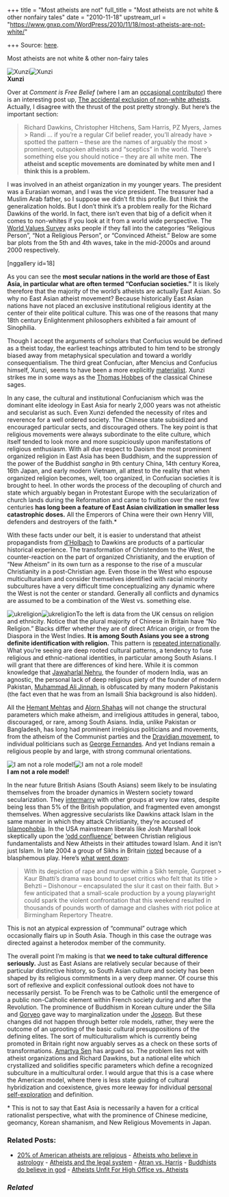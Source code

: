 +++
title = "Most atheists are not"
full_title = "Most atheists are not white & other nonfairy tales"
date = "2010-11-18"
upstream_url = "https://www.gnxp.com/WordPress/2010/11/18/most-atheists-are-not-white/"

+++
Source: [here](https://www.gnxp.com/WordPress/2010/11/18/most-atheists-are-not-white/).

Most atheists are not white & other non-fairy tales

![Xunzi](https://i0.wp.com/blogs.discovermagazine.com/gnxp/files/2010/11/xunzi1.png?resize=150%2C166)![Xunzi](https://i0.wp.com/blogs.discovermagazine.com/gnxp/files/2010/11/xunzi1.png?resize=150%2C166)  
**Xunzi**

Over at *Comment is Free Belief* (where I am an [occasional contributor](http://www.guardian.co.uk/profile/newamul-khan)) there is an interesting post up, [The accidental exclusion of non-white atheists](http://www.guardian.co.uk/commentisfree/belief/2010/nov/17/non-white-atheists-exclusion). Actually, I disagree with the thrust of the post pretty strongly. But here’s the important section:

> Richard Dawkins, Christopher Hitchens, Sam Harris, PZ Myers, James > Randi … if you’re a regular Cif belief reader, you’ll already have > spotted the pattern – these are the names of arguably the most > prominent, outspoken atheists and “sceptics” in the world. There’s something else you should notice – they are all white men. **The atheist and sceptic movements are dominated by white men and I think this is a problem.**

I was involved in an atheist organization in my younger years. The president was a Eurasian woman, and I was the vice president. The treasurer had a Muslim Arab father, so I suppose we didn’t fit this profile. But I think the generalization holds. But I don’t think it’s a problem really for the Richard Dawkins of the world. In fact, there isn’t even that big of a deficit when it comes to non-whites if you look at it from a world wide perspective. The [World Values Survey](http://worldvaluessurvey.org/) asks people if they fall into the categories “Religious Person”, “Not a Religious Person”, or “Convinced Atheist.” Below are some bar plots from the 5th and 4th waves, take in the mid-2000s and around 2000 respectively.

\[nggallery id=18\]

As you can see the **most secular nations in the world are those of East Asia, in particular what are often termed “Confucian societies.”** It is likely therefore that the majority of the world’s atheists are actually East Asian. So why no East Asian atheist movement? Because historically East Asian nations have not placed an exclusive institutional religious identity at the center of their elite political culture. This was one of the reasons that many 18th century Enlightenment philosophers exhibited a fair amount of Sinophilia.

Though I accept the arguments of scholars that Confucius would be defined as a theist today, the earliest teachings attributed to him tend to be strongly biased away from metaphysical speculation and toward a worldly consequentialism. The third great Confucian, after Mencius and Confucius himself, Xunzi, seems to have been a more explicitly [materialist](https://www.gnxp.com/blog/2007/09/heavenly-metaphors.php). Xunzi strikes me in some ways as the [Thomas Hobbes](https://en.wikipedia.org/wiki/Thomas_Hobbes) of the classical Chinese sages.

In any case, the cultural and institutional Confucianism which was the dominant elite ideology in East Asia for nearly 2,000 years was not atheistic and secularist as such. Even Xunzi defended the necessity of rites and reverence for a well ordered society. The Chinese state subsidized and encouraged particular sects, and discouraged others. The key point is that religious movements were always subordinate to the elite culture, which itself tended to look more and more suspiciously upon manifestations of religious enthusiasm. With all due respect to Daoism the most prominent organized religion in East Asia has been Buddhism, and the suppression of the power of the Buddhist *sangha* in 9th century China, 14th century Korea, 16th Japan, and early modern Vietnam, all attest to the reality that when organized religion becomes, well, too organized, in Confucian societies it is brought to heel. In other words the process of the decoupling of church and state which arguably began in Protestant Europe with the secularization of church lands during the Reformation and came to fruition over the next few centuries **has long been a feature of East Asian civilization in smaller less catastrophic doses.** All the Emperors of China were their own Henry VIII, defenders and destroyers of the faith.\*

With these facts under our belt, it is easier to understand that atheist propagandists from [d’Holbach](https://en.wikipedia.org/wiki/Baron_d'Holbach) to Dawkins are products of a particular historical experience. The transformation of Christendom to the West, the counter-reaction on the part of organized Christianity, and the eruption of “New Atheism” in its own turn as a response to the rise of a muscular Christianity in a post-Christian age. Even those in the West who espouse multiculturalism and consider themselves identified with racial minority subcultures have a very difficult time conceptualizing any dynamic where the West is not the center or standard. Generally all conflicts and dynamics are assumed to be a combination of the West vs. something else.

![ukreligion](https://i0.wp.com/blogs.discovermagazine.com/gnxp/files/2010/11/ukreligion.png?resize=350%2C336)![ukreligion](https://i0.wp.com/blogs.discovermagazine.com/gnxp/files/2010/11/ukreligion.png?resize=350%2C336)To the left is data from the UK census on religion and ethnicity. Notice that the plural majority of Chinese in Britain have “No Religion.” Blacks differ whether they are of direct African origin, or from the Diaspora in the West Indies. **It is among South Asians you see a strong definite identification with religion.** This pattern is [repeated internationally](http://blogs.discovermagazine.com/gnxp/2010/01/asia-land-of-the-godless-godly/). What you’re seeing are deep rooted cultural patterns, a tendency to fuse religious and ethnic-national identities, in particular among South Asians. I will grant that there are differences of kind here. While it is common knowledge that [Jawaharlal Nehru](https://en.wikipedia.org/wiki/Jawaharlal_Nehru), the founder of modern India, was an agnostic, the personal lack of deep religious piety of the founder of modern Pakistan, [Muhammad Ali Jinnah](https://en.wikipedia.org/wiki/Jinnah), is obfuscated by many modern Pakistanis (the fact even that he was from an Ismaili Shia background is also hidden).

All the [Hemant Mehtas](http://friendlyatheist.com/) and [Alorn Shahas](http://www.guardian.co.uk/profile/alom-shaha) will not change the structural parameters which make atheism, and irreligious attitudes in general, taboo, discouraged, or rare, among South Asians. India, unlike Pakistan or Bangladesh, has long had prominent irreligious politicians and movements, from the atheism of the Communist parties and the [Dravidian movement](https://en.wikipedia.org/wiki/DMK), to individual politicians such as [George Fernandes](http://www.time.com/time/asia/asia/magazine/1998/981130/fernandes1.html). And yet Indians remain a religious people by and large, with strong communal orientations.

![I am not a role model!](https://i0.wp.com/blogs.discovermagazine.com/gnxp/files/2010/11/discprofile1.jpg?resize=140%2C181)![I am not a role model!](https://i0.wp.com/blogs.discovermagazine.com/gnxp/files/2010/11/discprofile1.jpg?resize=140%2C181)  
**I am not a role model!**

In the near future British Asians (South Asians) seem likely to be insulating themselves from the broader dynamics in Western society toward secularization. They [intermarry](https://www.gnxp.com/MT2/archives/003835.html) with other groups at very low rates, despite being less than 5% of the British population, and fragmented even amongst themselves. When aggressive secularists like Dawkins attack Islam in the same manner in which they attack Christianity, they’re accused of [Islamophobia](http://www.islamophobia-watch.com/islamophobia-watch/2010/8/10/dawkins-compares-the-veil-to-a-bin-liner-says-he-feels-visce.html). In the USA mainstream liberals like Josh Marshall look skeptically upon the [‘odd confluence’](http://www.talkingpointsmemo.com/archives/2010/09/this_morning_i_was_reading.php) between Christian religious fundamentalists and New Atheists in their attitudes toward Islam. And it isn’t just Islam. In late 2004 a group of Sikhs in Britain [rioted](http://atheism.about.com/b/2004/12/22/britain-sikhs-riot-protest-play-theater-closes.htm) because of a blasphemous play. Here’s [what went down](http://www.guardian.co.uk/uk/2004/dec/20/arts.religion):

> With its depiction of rape and murder within a Sikh temple, Gurpreet > Kaur Bhatti’s drama was bound to upset critics who felt that its title > Behzti – Dishonour – encapsulated the slur it cast on their faith. But > few anticipated that a small-scale production by a young playwright could spark the violent confrontation that this weekend resulted in thousands of pounds worth of damage and clashes with riot police at Birmingham Repertory Theatre.

This is not an atypical expression of “communal” outrage which occasionally flairs up in South Asia. Though in this case the outrage was directed against a heterodox member of the community.

The overall point I’m making is that **we need to take cultural difference seriously.** Just as East Asians are relatively secular because of their particular distinctive history, so South Asian culture and society has been shaped by its religious commitments in a very deep manner. Of course this sort of reflexive and explicit confessional outlook does not have to necessarily persist. To be French was to be Catholic until the emergence of a public non-Catholic element within French society during and after the Revolution. The prominence of Buddhism in Korean culture under the Silla and [Goryeo](https://en.wikipedia.org/wiki/Goryeo) gave way to marginalization under the [Joseon](https://en.wikipedia.org/wiki/Joseon_Dynasty). But these changes did not happen through better role models, rather, they were the outcome of an uprooting of the basic cultural presuppositions of the defining elites. The sort of multiculturalism which is currently being promoted in Britain right now arguably serves as a check on these sorts of transformations. [Amartya Sen](http://groups.yahoo.com/group/mukto-mona/message/30965) has argued so. The problem lies not with atheist organizations and Richard Dawkins, but a national elite which crystallized and solidifies specific parameters which define a recognized subculture in a multicultural order. I would argue that this is a case where the American model, where there is less state guiding of cultural hybridization and coexistence, gives more leeway for individual [personal self-exploration](http://blogs.discovermagazine.com/gnxp/2010/11/aziz-ansari-is-not-a-muslim-he-is-an-atheist/) and definition.

\* This is not to say that East Asia is necessarily a haven for a critical rationalist perspective, what with the prominence of Chinese medicine, geomancy, Korean shamanism, and New Religious Movements in Japan.

### Related Posts:

- [20% of American atheists are
  religious](https://www.gnxp.com/WordPress/2008/08/24/20-of-american-atheists-are-religious/) - [Atheists who believe in
  astrology](https://www.gnxp.com/WordPress/2008/01/23/atheists-who-believe-in-astrology/) - [Atheists and the legal
  system](https://www.gnxp.com/WordPress/2010/03/25/atheists-the-legal-system/) - [Atran vs.
  Harris](https://www.gnxp.com/WordPress/2006/12/01/atran-vs-harris/) - [Buddhists do believe in
  god](https://www.gnxp.com/WordPress/2008/06/23/buddhists-do-believe-in-god/) - [Atheists Unfit For High Office vs.
  Atheists](https://www.gnxp.com/WordPress/2009/01/08/atheists-unfit-for-high-office-vs-atheists/)

### *Related*

[](https://www.addtoany.com/add_to/facebook?linkurl=https%3A%2F%2Fwww.gnxp.com%2FWordPress%2F2010%2F11%2F18%2Fmost-atheists-are-not-white%2F&linkname=Most%20atheists%20are%20not%20white%20%26%20other%20non-fairy%20tales "Facebook")[](https://www.addtoany.com/add_to/twitter?linkurl=https%3A%2F%2Fwww.gnxp.com%2FWordPress%2F2010%2F11%2F18%2Fmost-atheists-are-not-white%2F&linkname=Most%20atheists%20are%20not%20white%20%26%20other%20non-fairy%20tales "Twitter")[](https://www.addtoany.com/add_to/email?linkurl=https%3A%2F%2Fwww.gnxp.com%2FWordPress%2F2010%2F11%2F18%2Fmost-atheists-are-not-white%2F&linkname=Most%20atheists%20are%20not%20white%20%26%20other%20non-fairy%20tales "Email")[](https://www.addtoany.com/share)
